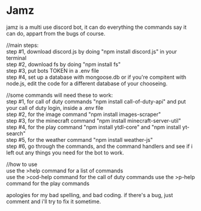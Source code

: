 # Jamz
jamz is a multi use discord bot, it can do everything the commands say it can do, appart from the bugs of course. 

//main steps:                   
step #1, download discord.js by doing "npm install discord.js" in your terminal       
step #2, download fs by doing "npm install fs"  
step #3, put bots TOKEN in a .env file  
step #4, set up a database with mongoose.db or if you're compitent with node.js, edit the code for a different database of your chooseing.  

//some commands will need these to work:  
step #1, for call of duty commands "npm install call-of-duty-api" and put your call of duty login, inside a .env file         
step #2, for the image command "npm install images-scraper"         
step #3, for the minecraft command "npm install minecraft-server-util"  
step #4, for the play command "npm install ytdl-core" and "npm install yt-search"       
step #5, for the weather command "npm install weather-js"             
step #6, go through the commands, and the command handlers and see if i left out any things you need for the bot to work.   

//how to use  
use the >help command for a list of commands  
use the >cod-help command for the call of duty commands 
use the >p-help command for the play commands 

apologies for my bad spelling, and bad coding. if there's a bug, just comment and i'll try to fix it sometime.  
